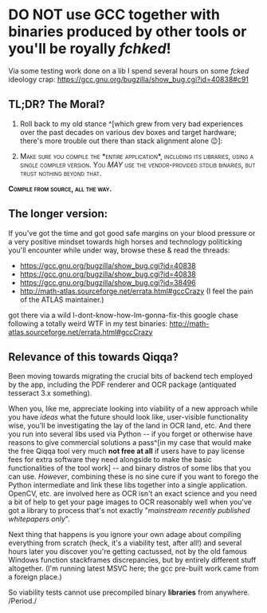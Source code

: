 # DO NOT use GCC together with binaries produced by other tools or you'll be royally *fchked*!

Via some testing work done on a lib I spend several hours on some *fcked* ideology crap: https://gcc.gnu.org/bugzilla/show_bug.cgi?id=40838#c91

## TL;DR? The Moral?

1. Roll back to my old stance ^\[which grew from very bad experiences over the past decades on various dev boxes and target hardware; there's more trouble out there than stack alignment alone :wink:\]: 

1. <p style="font-variant: small-caps;">Make sure you compile the *entire application*, including its libraries, using a single compiler version. You <em>MAY</em> use the vendor-provided stdlib binaries, but trust nothing beyond that.</p>
   

<p style="font-variant: small-caps;"><strong>Compile from source, all the way.</strong></p>

## The longer version:

If you've got the time and got good safe margins on your blood pressure or a very positive mindset towards high horses and technology politicking you'll encounter while under way, browse these & read the threads:

* https://gcc.gnu.org/bugzilla/show_bug.cgi?id=40838
* https://gcc.gnu.org/bugzilla/show_bug.cgi?id=40838
* https://gcc.gnu.org/bugzilla/show_bug.cgi?id=38496
* http://math-atlas.sourceforge.net/errata.html#gccCrazy (I feel the pain of the ATLAS maintainer.)

got there via a wild I-dont-know-how-Im-gonna-fix-this google chase following a totally weird WTF in my test binaries: 
http://math-atlas.sourceforge.net/errata.html#gccCrazy

## Relevance of this towards Qiqqa?

Been moving towards migrating the crucial bits of backend tech employed by the app, including the PDF renderer and OCR package (antiquated tesseract 3.x something). 

When you, like me, appreciate looking into viability of a new approach while you have *ideas* what the future should look like, user-visible functionality wise, you'll be 
investigating the lay of the land in OCR land, etc. And there you run into several libs used via Python -- if you forget or otherwise have reasons to give commercial solutions a pass^\[in my case that would make the free Qiqqa tool very much **not free at all** if users have to pay license fees for extra software they need alongside to make the basic functionalities of the tool work\] -- and binary distros of some libs that you can use. *However*, combining these is no sine cure if you want to forego the Python intermediate and link these libs together into a single application. OpenCV, etc. are involved here as OCR isn't an exact science and you need a bit of help to get your page images to OCR reasonably well when you've got a library to process 
that's not exactly "*mainstream recently published whitepapers only*". 

Next thing that happens is you ignore your own adage about compiling everything from scratch (heck, it's a viability test, after all!) and several hours later you discover you're getting cactussed, not by the old famous Windows function stackframes discrepancies, but by entirely different stuff altogether.
(I'm running latest MSVC here; the gcc pre-built work came from a foreign place.)

So viability tests cannot use precompiled binary **libraries** from anywhere. /Period./
